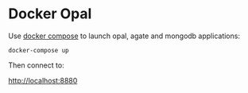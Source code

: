 Docker Opal
===========

Use [docker compose](https://docs.docker.com/compose/) to launch opal, agate and mongodb applications:

```
docker-compose up
```

Then connect to:

[http://localhost:8880](https://localhost:8880)
